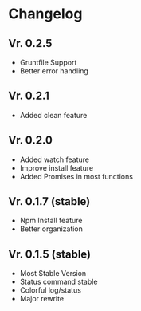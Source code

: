 # Changelog

## Vr. 0.2.5

- Gruntfile Support
- Better error handling

## Vr. 0.2.1

- Added clean feature

## Vr. 0.2.0

- Added watch feature
- Improve install feature
- Added Promises in most functions

## Vr. 0.1.7 (stable)

- Npm Install feature
- Better organization

## Vr. 0.1.5 (stable)

- Most Stable Version
- Status command stable
- Colorful log/status
- Major rewrite